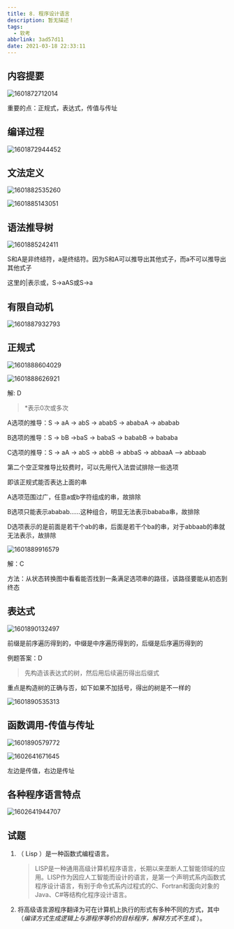 ```yaml
---
title: 8. 程序设计语言
description: 暂无描述！
tags:
  - 软考
abbrlink: 3ad57d11
date: 2021-03-18 22:33:11
---
```




## 内容提要

![1601872712014](http://blog.cdn.ionluo.cn/blog/1601872712014.png)

重要的点：正规式，表达式，传值与传址



## 编译过程

![1601872944452](http://blog.cdn.ionluo.cn/blog/1601872944452.png)



## 文法定义

![1601882535260](http://blog.cdn.ionluo.cn/blog/1601882535260.png)

![1601885143051](http://blog.cdn.ionluo.cn/blog/1601885143051.png)

## 语法推导树

![1601885242411](http://blog.cdn.ionluo.cn/blog/1601885242411.png)

S和A是非终结符，a是终结符。因为S和A可以推导出其他式子，而a不可以推导出其他式子

这里的|表示或，S->aAS或S->a



## 有限自动机

![1601887932793](http://blog.cdn.ionluo.cn/blog/1601887932793.png)

## 正规式

![1601888604029](http://blog.cdn.ionluo.cn/blog/1601888604029.png)

![1601888626921](http://blog.cdn.ionluo.cn/blog/1601888626921.png)

解: D

>  *表示0次或多次

A选项的推导：S -> aA -> abS -> ababS -> ababaA -> ababab

B选项的推导：S -> bB ->baS -> babaS -> bababB -> bababa

C选项的推导：S -> aA -> abS -> abbB -> abbaS -> abbaaA --> abbaab





第二个空正常推导比较费时，可以先用代入法尝试排除一些选项

即该正规式能否表达上面的串

A选项范围过广，任意a或b字符组成的串，故排除

B选项只能表示ababab……这种组合，明显无法表示bababa串，故排除

D选项表示的是前面是若干个ab的串，后面是若干个ba的串，对于abbaab的串就无法表示，故排除





 ![1601889916579](http://blog.cdn.ionluo.cn/blog/1601889916579.png)

解：C

方法：从状态转换图中看看能否找到一条满足选项串的路径，该路径要能从初态到终态





## 表达式

![1601890132497](http://blog.cdn.ionluo.cn/blog/1601890132497.png)

前缀是前序遍历得到的，中缀是中序遍历得到的，后缀是后序遍历得到的

例题答案：D

> 先构造该表达式的树，然后用后续遍历得出后缀式

重点是构造树的正确与否，如下如果不加括号，得出的树是不一样的

![1601890535313](http://blog.cdn.ionluo.cn/blog/1601890535313.png)





## 函数调用-传值与传址

![1601890579772](http://blog.cdn.ionluo.cn/blog/1601890579772.png)

![1602641671645](http://blog.cdn.ionluo.cn/blog/1602641671645.png)

左边是传值，右边是传址



## 各种程序语言特点

![1602641944707](http://blog.cdn.ionluo.cn/blog/1602641944707.png)





## 试题

1. （ Lisp ）是一种函数式编程语言。

   > LISP是一种通用高级计算机程序语言，长期以来垄断人工智能领域的应用。LISP作为因应人工智能而设计的语言，是第一个声明式系内函数式程序设计语言，有别于命令式系内过程式的C、Fortran和面向对象的Java、C#等结构化程序设计语言。

2. 将高级语言源程序翻译为可在计算机上执行的形式有多种不同的方式，其中（*编译方式生成逻辑上与源程序等价的目标程序，解释方式不生成* ）。